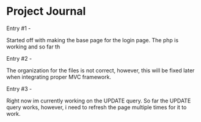 # Project Journal

Entry #1 -

Started off with making the base page for the login page. The php is working and so far th

Entry #2 -

The organization for the files is not correct, however, this will be fixed later when integrating proper MVC framework.

Entry #3 -

Right now im currently working on the UPDATE query. So far the UPDATE query works, however, i need to refresh the page multiple times for it to work.


